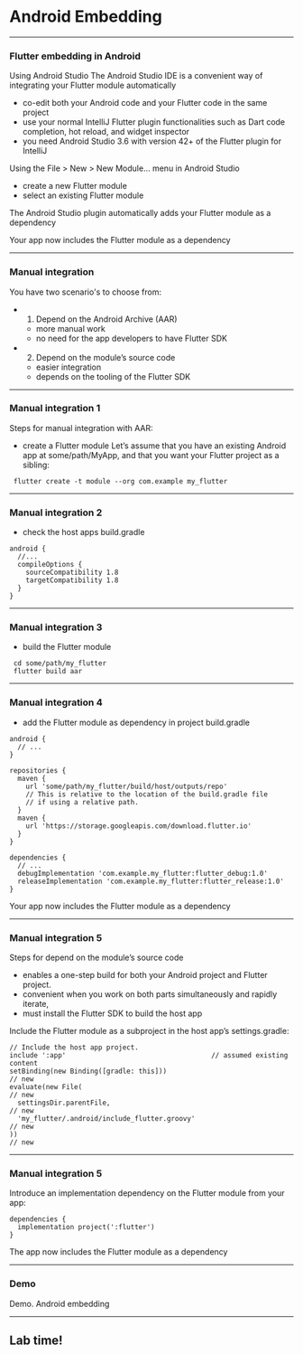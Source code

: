 # Android Embedding
---
### Flutter embedding in Android
Using Android Studio
The Android Studio IDE is a convenient way of integrating your Flutter module automatically
- co-edit both your Android code and your Flutter code in the same project
- use your normal IntelliJ Flutter plugin functionalities such as Dart code completion, hot reload, and widget inspector
- you need Android Studio 3.6 with version 42+ of the Flutter plugin for IntelliJ

Using the File > New > New Module… menu in Android Studio 
- create a new Flutter module 
- select an existing Flutter module 

The Android Studio plugin automatically adds your Flutter module as a dependency

Your app now includes the Flutter module as a dependency

---
### Manual integration
You have two scenario's to choose from:
- 1. Depend on the Android Archive (AAR)
    - more manual work
    - no need for the app developers to have Flutter SDK 
- 2. Depend on the module’s source code
    - easier integration
    - depends on the tooling of the Flutter SDK

---
### Manual integration 1
Steps for manual integration with AAR:

- create a Flutter module
Let’s assume that you have an existing Android app at some/path/MyApp, and that you want your Flutter project as a sibling:
```
 flutter create -t module --org com.example my_flutter
```

---
### Manual integration 2
- check the host apps build.gradle
```
android {
  //...
  compileOptions {
    sourceCompatibility 1.8
    targetCompatibility 1.8
  }
}
```
---
### Manual integration 3
- build the Flutter module
```
 cd some/path/my_flutter
 flutter build aar
```

---
### Manual integration 4
- add the Flutter module as dependency in project build.gradle
```
android {
  // ...
}

repositories {
  maven {
    url 'some/path/my_flutter/build/host/outputs/repo'
    // This is relative to the location of the build.gradle file
    // if using a relative path.
  }
  maven {
    url 'https://storage.googleapis.com/download.flutter.io'
  }
}

dependencies {
  // ...
  debugImplementation 'com.example.my_flutter:flutter_debug:1.0'
  releaseImplementation 'com.example.my_flutter:flutter_release:1.0'
}
```

Your app now includes the Flutter module as a dependency

---
### Manual integration 5
Steps for depend on the module’s source code
- enables a one-step build for both your Android project and Flutter project. 
- convenient when you work on both parts simultaneously and rapidly iterate, 
- must install the Flutter SDK to build the host app

Include the Flutter module as a subproject in the host app’s settings.gradle:
```
// Include the host app project.
include ':app'                                    // assumed existing content
setBinding(new Binding([gradle: this]))                                // new
evaluate(new File(                                                     // new
  settingsDir.parentFile,                                              // new
  'my_flutter/.android/include_flutter.groovy'                         // new
))                                                                     // new
```

---
### Manual integration 5

Introduce an implementation dependency on the Flutter module from your app:

```
dependencies {
  implementation project(':flutter')
}
```

The app now includes the Flutter module as a dependency

---
### Demo 

Demo. Android embedding

---
<!-- .slide: data-background="url('images/lab2.jpg')" --> 
<!-- .slide: class="lab" -->
## Lab time!